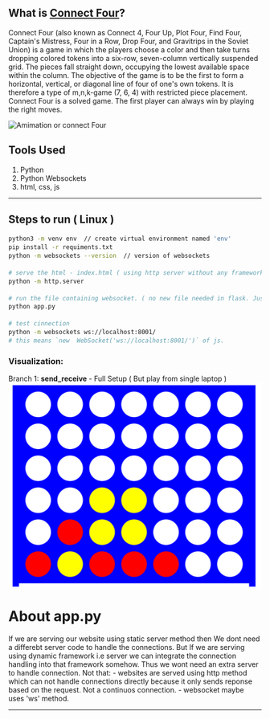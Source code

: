 ## What is [Connect Four](https://en.wikipedia.org/wiki/Connect_Four)?
Connect Four (also known as Connect 4, Four Up, Plot Four, Find Four, Captain's Mistress, Four in a Row, Drop Four, and Gravitrips in the Soviet Union) is a game in which the players choose a color and then take turns dropping colored tokens into a six-row, seven-column vertically suspended grid. The pieces fall straight down, occupying the lowest available space within the column. The objective of the game is to be the first to form a horizontal, vertical, or diagonal line of four of one's own tokens. It is therefore a type of m,n,k-game (7, 6, 4) with restricted piece placement. Connect Four is a solved game. The first player can always win by playing the right moves.

![Amimation or connect Four](https://upload.wikimedia.org/wikipedia/commons/a/ad/Connect_Four.gif)

## Tools Used
1. Python
2. Python Websockets
3. html, css, js
---
## Steps to run ( Linux )
```bash
python3 -m venv env  // create virtual environment named 'env'
pip install -r requiments.txt
python -m websockets --version  // version of websockets

# serve the html - index.html ( using http server without any framework, or static server )
python -m http.server

# run the file containing websocket. ( no new file needed in flask. Just run before the app.run() )
python app.py

# test cinnection
python -m websockets ws://localhost:8001/
# this means `new  WebSocket('ws://localhost:8001/')` of js.

```

### Visualization:
Branch 1: **send_receive**  - Full Setup ( But play from single laptop )
[![Video That shows the first Step code result.](https://github.com/saikat709/chat-system-websockets/blob/main/github_readme_assets/c4.png?raw=true)](https://github.com/saikat709/chat-system-websockets/blob/main/github_readme_assets/sr_1.webm?raw=true)


# About app.py
If we are serving our website using static server method then We dont need  a differebt server code to handle the connections. But If we are serving using dynamic framework i.e server we can integrate the connection handling into that framework somehow. Thus we wont need an extra server to handle connection.
Not that:
    - websites are served using http method which can not handle connections directly because it only sends reponse based on the request. Not a continuos connection.
    - websocket maybe uses 'ws' method.
___